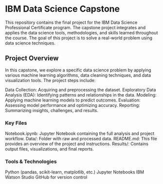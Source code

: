 # IBM Data Science Capstone
This repository contains the final project for the IBM Data Science Professional Certificate program. The capstone project integrates and applies the data science tools, methodologies, and skills learned throughout the course. The goal of this project is to solve a real-world problem using data science techniques.

## Project Overview
In this capstone, we explore a specific data science problem by applying various machine learning algorithms, data cleaning techniques, and data visualization tools. The project steps include:

Data Collection: Acquiring and preprocessing the dataset.
Exploratory Data Analysis (EDA): Identifying patterns and relationships in the data.
Modeling: Applying machine learning models to predict outcomes.
Evaluation: Assessing model performance and optimizing accuracy.
Reporting: Summarizing insights, challenges, and results.

### Key Files
Notebook.ipynb: Jupyter Notebook containing the full analysis and project workflow.
Data/: Folder with raw and processed data.
README.md: This file provides an overview of the project and instructions.
Results/: Contains output files, visualizations, and final reports.
### Tools & Technologies

Python (pandas, scikit-learn, matplotlib, etc.)
Jupyter Notebooks
IBM Watson Studio
GitHub for version control
